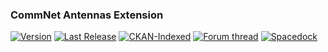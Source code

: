 ### CommNet Antennas Extension
[![Version](https://img.shields.io/github/release/yalov/CommNetAntennasInfo.svg?label=Version&colorB=4CC61E)](https://github.com/yalov/CommNetAntennasInfo/releases) 
[![Last Release](https://img.shields.io/github/release-date/yalov/CommNetAntennasInfo.svg?label=Last%20Release&colorB=99C611)](https://github.com/yalov/CommNetAntennasInfo/releases) 
[![CKAN-Indexed](https://img.shields.io/badge/CKAN-Indexed-yellowgreen.svg)](https://github.com/KSP-CKAN/CKAN) 
[![Forum thread](https://img.shields.io/badge/Link-Forum%20thread-blue.svg)](https://forum.kerbalspaceprogram.com/index.php?/topic/177292-*) 
[![Spacedock](https://img.shields.io/badge/Link-Spacedock-blue.svg)](https://spacedock.info/mod/2039)